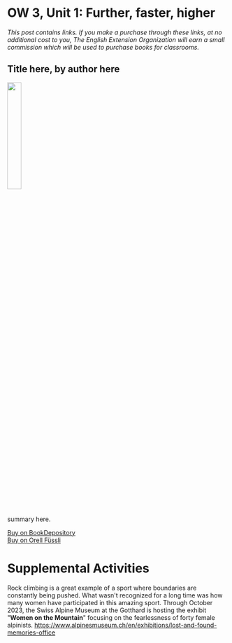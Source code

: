 # OW 3, Unit 1: Further, faster, higher
*This post contains links. If you make a purchase through these links, at no additional cost to you, The English Extension Organization will earn a small commission which will be used to purchase books for classrooms.*

## Title here, by author here

<img src="imgurlinkhere.png" width="25%" />

summary here.

<a href="bookdepository link here" rel="nofollow"> Buy on BookDepository</a>  
<a href="orell fussli link here" rel="nofollow">Buy on Orell Füssli</a> 
 
# Supplemental Activities

Rock climbing is a great example of a sport where boundaries are constantly being pushed.  What wasn't recognized for a long time was how many women have participated in this amazing sport.  Through October 2023, the Swiss Alpine Museum at the Gotthard is hosting the exhibit "**Women on the Mountain**" focusing on the fearlessness of forty female alpinists.  https://www.alpinesmuseum.ch/en/exhibitions/lost-and-found-memories-office



<!--stackedit_data:
eyJoaXN0b3J5IjpbMjc1NDk1NzIxXX0=
-->